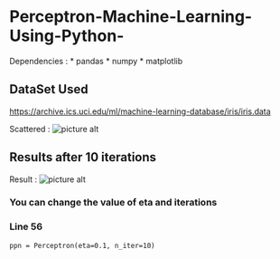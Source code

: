 # Perceptron-Machine-Learning-Using-Python-

Dependencies : 
               * pandas
               * numpy
               * matplotlib
## DataSet Used 
https://archive.ics.uci.edu/ml/machine-learning-database/iris/iris.data



Scattered : ![picture alt](http://i.imgur.com/qffHvt0.png")

## Results after 10 iterations 

Result : ![picture alt](http://i.imgur.com/jpH8vhR.png "Error vs Attempts")

### You can change the value of eta and iterations 
### Line 56
`ppn = Perceptron(eta=0.1, n_iter=10)`



